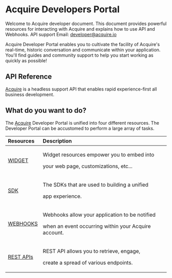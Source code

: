 # Acquire Developers Portal

Welcome to Acquire developer document. This document provides powerful resources for interacting with Acquire and explains how to use API and Webhooks. API support Email: [developer@acquire.io](mailto:developer@acquire.io)  
  
Acquire Developer Portal enables you to cultivate the facility of Acquire's real-time, historic conversation and communicate within your application. You'll find guides and community support to help you start working as quickly as possible!

## API Reference

​[Acquire](https://acquire.io/) is a headless support API that enables rapid experience-first all business development.

## What do you want to do?

The [Acquire](https://acquire.io/) Developer Portal is unified into four different resources. The Developer Portal can be accustomed to perform a large array of tasks.

<table>
  <thead>
    <tr>
      <th style="text-align:left"><b>Resources</b>
      </th>
      <th style="text-align:left"><b>Description</b>
      </th>
    </tr>
  </thead>
  <tbody>
    <tr>
      <td style="text-align:left"><a href="widget/overview.md">WIDGET</a>
      </td>
      <td style="text-align:left">
        <p>Widget resources empower you to embed into</p>
        <p>your web page, customizations, etc...</p>
      </td>
    </tr>
    <tr>
      <td style="text-align:left"><a href="sdk/overview.md">SDK</a>
      </td>
      <td style="text-align:left">
        <p>The SDKs that are used to building a unified</p>
        <p>app experience.</p>
      </td>
    </tr>
    <tr>
      <td style="text-align:left"><a href="webhook-api/introduction.md">WEBHOOKS</a>
      </td>
      <td style="text-align:left">
        <p>Webhooks allow your application to be notified</p>
        <p>when an event occurring within your Acquire account.</p>
      </td>
    </tr>
    <tr>
      <td style="text-align:left"><a href="rest-apis/introduction.md">REST APIs</a>
      </td>
      <td style="text-align:left">
        <p>REST API allows you to retrieve, engage,</p>
        <p>create a spread of various endpoints.</p>
      </td>
    </tr>
  </tbody>
</table>

